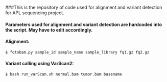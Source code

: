 ###This is the repository of code used for alignment and variant detection for APL sequencing project.

#### Parameters used for alignment and variant detection are hardcoded into the script. May have to edit accordingly.

#### Alignment:
`$ fqtobam.py sample_id sample_name sample_library fq1.gz fq2.gz`

#### Variant calling using VarScan2:
`$ bash run_varScan.sh normal.bam tumor.bam basename`